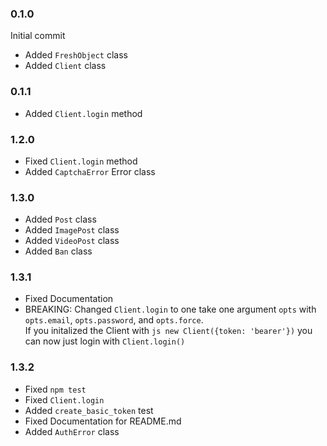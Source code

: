 ### 0.1.0

Initial commit

-   Added `FreshObject` class
-   Added `Client` class

### 0.1.1

-   Added `Client.login` method

### 1.2.0

-   Fixed `Client.login` method
-   Added `CaptchaError` Error class

### 1.3.0

-   Added `Post` class
-   Added `ImagePost` class
-   Added `VideoPost` class
-   Added `Ban` class

### 1.3.1

-   Fixed Documentation
-   BREAKING: Changed `Client.login` to one take one argument `opts` with `opts.email`, `opts.password`, and `opts.force`.\
    If you initalized the Client with `js new Client({token: 'bearer'})` you can now just login with `Client.login()`

### 1.3.2

-   Fixed `npm test`
-   Fixed `Client.login`
-   Added `create_basic_token` test
-   Fixed Documentation for README.md
-   Added `AuthError` class

